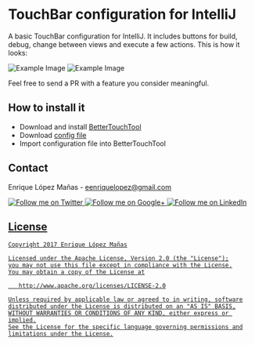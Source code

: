 TouchBar configuration for IntelliJ
=================

A basic TouchBar configuration for IntelliJ. It includes buttons for build, debug, change between views and execute a few actions. This is how it looks:

![Example Image][1]
![Example Image][2]

Feel free to send a PR with a feature you consider meaningful.

How to install it
--------------------

  * Download and install [BetterTouchTool](https://www.boastr.net)
  * Download [config file](btt-intellij-configuration.json)
  * Import configuration file into BetterTouchTool
  
Contact
--------------------

Enrique López Mañas - <eenriquelopez@gmail.com>

<a href="https://twitter.com/eenriquelopez">
  <img alt="Follow me on Twitter"
       src="https://raw.github.com/kikoso/android-stackblur/master/art/twitter.png" />
</a>
<a href="https://plus.google.com/103250453274111396206">
  <img alt="Follow me on Google+"
       src="https://raw.github.com/kikoso/android-stackblur/master/art/google-plus.png" />
</a>
<a href="http://de.linkedin.com/pub/enrique-l%C3%B3pez-ma%C3%B1as/15/4a9/876">
  <img alt="Follow me on LinkedIn"
       src="https://raw.github.com/kikoso/android-stackblur/master/art/linkedin.png" />
	   
License
-------

    Copyright 2017 Enrique López Mañas

    Licensed under the Apache License, Version 2.0 (the "License");
    you may not use this file except in compliance with the License.
    You may obtain a copy of the License at

       http://www.apache.org/licenses/LICENSE-2.0

    Unless required by applicable law or agreed to in writing, software
    distributed under the License is distributed on an "AS IS" BASIS,
    WITHOUT WARRANTIES OR CONDITIONS OF ANY KIND, either express or implied.
    See the License for the specific language governing permissions and
    limitations under the License.

[1]: https://raw.github.com/kikoso/btt-intelliJ-config/master/art/screenshot1.png
[2]: https://raw.github.com/kikoso/btt-intelliJ-config/master/art/screenshot2.png
[3]: https://raw.github.com/kikoso/btt-intelliJ-config/master/art/screenshot3.png
